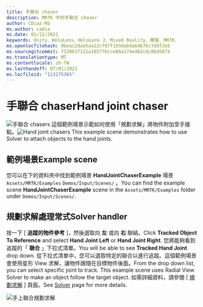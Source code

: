```yaml
---
title: 手聯合 chaser
description: MRTK 中的手聯合 chaser
author: CDiaz-MS
ms.author: cadia
ms.date: 01/12/2021
keywords: Unity、HoloLens、HoloLens 2、Mixed Reality、開發、MRTK、
ms.openlocfilehash: 0beac2dae5aa12cf07f193dab9a6db7bc7ddf2e5
ms.sourcegitcommit: f338b1f121a10577bcce08a174e462cdc86d5874
ms.translationtype: MT
ms.contentlocale: zh-TW
ms.lasthandoff: 07/01/2021
ms.locfileid: "113175365"
---
```

# <a name="hand-joint-chaser"></a><span data-ttu-id="7aa24-104">手聯合 chaser</span><span class="sxs-lookup"><span data-stu-id="7aa24-104">Hand joint chaser</span></span>

<span data-ttu-id="7aa24-105">![手聯合 chasers ](../images/hand-joint-chaser/MRTK_HandJointChaser_Main.jpg) 這個範例場景示範如何使用「規劃求解」將物件附加至手接點。</span><span class="sxs-lookup"><span data-stu-id="7aa24-105">![Hand joint chasers](../images/hand-joint-chaser/MRTK_HandJointChaser_Main.jpg) This example scene demonstrates how to use Solver to attach objects to the hand joints.</span></span>

## <a name="example-scene"></a><span data-ttu-id="7aa24-106">範例場景</span><span class="sxs-lookup"><span data-stu-id="7aa24-106">Example scene</span></span>

<span data-ttu-id="7aa24-107">您可以在下的資料夾中找到範例場景 **HandJointChaserExample** 場景 `Assets/MRTK/Examples` `Demos/Input/Scenes/` 。</span><span class="sxs-lookup"><span data-stu-id="7aa24-107">You can find the example scene **HandJointChaserExample** scene in the `Assets/MRTK/Examples` folder under `Demos/Input/Scenes/`.</span></span>

## <a name="solver-handler"></a><span data-ttu-id="7aa24-108">規劃求解處理常式</span><span class="sxs-lookup"><span data-stu-id="7aa24-108">Solver handler</span></span>

<span data-ttu-id="7aa24-109">按一下 [ **追蹤的物件參考** ]，然後選取向 **左** 或向 **右** 聯結。</span><span class="sxs-lookup"><span data-stu-id="7aa24-109">Click **Tracked Object To Reference** and select **Hand Joint Left** or **Hand Joint Right**.</span></span> <span data-ttu-id="7aa24-110">您將能夠看到追蹤的「 **聯合** 」下拉式清單。</span><span class="sxs-lookup"><span data-stu-id="7aa24-110">You will be able to see **Tracked Hand Joint** drop down.</span></span> <span data-ttu-id="7aa24-111">從下拉式清單中，您可以選取特定的聯合以進行追蹤。這個範例場景會使用星形 View 求解，讓物件跟隨在目標物件後面。</span><span class="sxs-lookup"><span data-stu-id="7aa24-111">From the drop down list, you can select specific joint to track. This example scene uses Radial View Solver to make an object follow the target object.</span></span> <span data-ttu-id="7aa24-112">如需詳細資料，請參閱 [ [規劃求解](../ux-building-blocks/solvers/solver.md) ] 頁面。</span><span class="sxs-lookup"><span data-stu-id="7aa24-112">See [Solver](../ux-building-blocks/solvers/solver.md) page for more details.</span></span>

![手上聯合規劃求解](../images/hand-joint-chaser/MRTK_Solver_HandJoint.jpg)
